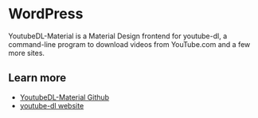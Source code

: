 # WordPress

YoutubeDL-Material is a Material Design frontend for youtube-dl, a command-line program to download videos from YouTube.com and a few more sites.

## Learn more
- [YoutubeDL-Material Github](https://github.com/Tzahi12345/YoutubeDL-Material)
- [youtube-dl website](https://ytdl-org.github.io/youtube-dl/index.html)